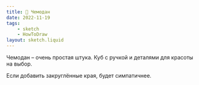 ```yaml
---
title: 🧳 Чемодан
date: 2022-11-19
tags:
    - sketch
    - HowToDraw
layout: sketch.liquid
---
```


Чемодан – очень простая штука. Куб с ручкой и деталями для красоты на выбор.

Если добавить закруглённые края, будет симпатичнее.
